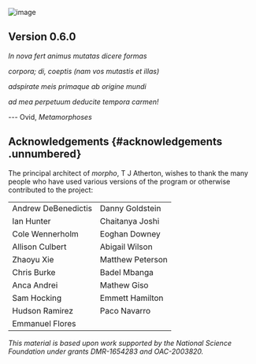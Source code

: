 ![image](Figures/morphologosmall.png)
## Version 0.6.0


*In nova fert animus mutatas dicere formas*

*corpora; di, coeptis (nam vos mutastis et illas)*

*adspirate meis primaque ab origine mundi*

*ad mea perpetuum deducite tempora carmen!*

--- Ovid, *Metamorphoses*

## Acknowledgements {#acknowledgements .unnumbered}

The principal architect of *morpho*, T J Atherton, wishes to thank the
many people who have used various versions of the program or otherwise
contributed to the project:

|   |   |
|---|---|
|Andrew DeBenedictis  |Danny Goldstein
|Ian Hunter           |Chaitanya Joshi
|Cole Wennerholm      |Eoghan Downey
|Allison Culbert      |Abigail Wilson
|Zhaoyu Xie           |Matthew Peterson
|Chris Burke          |Badel Mbanga
|Anca Andrei          |Mathew Giso
|Sam Hocking          |Emmett Hamilton
|Hudson Ramirez       |Paco Navarro
|Emmanuel Flores      |

*This material is based upon work supported by the National Science
Foundation under grants DMR-1654283 and OAC-2003820.*

